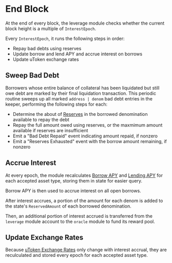 # End Block

At the end of every block, the leverage module checks whether the current block height is a multiple of `InterestEpoch`.

Every `InterestEpoch`, it runs the following steps in order:
- Repay bad debts using reserves
- Update borrow and lend APY and accrue interest on borrows
- Update uToken exchange rates

## Sweep Bad Debt

Borrowers whose entire balance of collateral has been liquidated but still owe debt are marked by their final liquidation transaction. This periodic routine sweeps up all marked `address | denom` bad debt entries in the keeper, performing the following steps for each:

- Determine the about of [Reserves](01_concepts.md#Reserves) in the borrowed denomination available to repay the debt
- Repay the full amount owed using reserves, or the maxmimum amount available if reserves are insufficient
- Emit a "Bad Debt Repaid" event indicating amount repaid, if nonzero
- Emit a "Reserves Exhausted" event with the borrow amount remaining, if nonzero

## Accrue Interest

At every epoch, the module recalculates [Borrow APY](01_concepts.md#Borrow-APY) and [Lending APY](01_concepts.md#Lending-APY) for each accepted asset type, storing them in state for easier query.

Borrow APY is then used to accrue interest on all open borrows.

After interest accrues, a portion of the amount for each denom is added to the state's `ReservedAmount` of each borrowed denomination.

Then, an additional portion of interest accrued is transferred from the `leverage` module account to the `oracle` module to fund its reward pool.

## Update Exchange Rates

Because [uToken Exchange Rates](01_concepts.md#uToken-Exchange-Rate) only change with interest accrual, they are reculculated and stored every epoch for each accepted asset type.